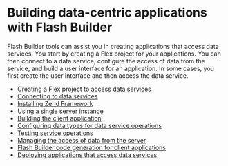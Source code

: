 # Building data-centric applications with Flash Builder

Flash Builder tools can assist you in creating applications that access data
services. You start by creating a Flex project for your applications. You can
then connect to a data service, configure the access of data from the service,
and build a user interface for an application. In some cases, you first create
the user interface and then access the data service.

- [Creating a Flex project to access data services](./creating-a-flex-project-to-access-data-services.md)
- [Connecting to data services](./connecting-to-data-services.md)
- [Installing Zend Framework](./installing-zend-framework.md)
- [Using a single server instance](./using-a-single-server-instance.md)
- [Building the client application](./building-the-client-application.md)
- [Configuring data types for data service operations](./configuring-data-types-for-data-service-operations.md)
- [Testing service operations](./testing-service-operations.md)
- [Managing the access of data from the server](./managing-the-access-of-data-from-the-server.md)
- [Flash Builder code generation for client applications](./flash-builder-code-generation-for-client-applications.md)
- [Deploying applications that access data services](./deploying-applications-that-access-data-services.md)
